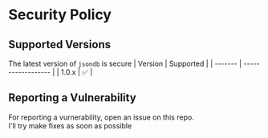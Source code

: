 # Security Policy

## Supported Versions

The latest version of `jsondb` is secure
| Version | Supported          |
| ------- | ------------------ |
| 1.0.x   | :white_check_mark: |


## Reporting a Vulnerability

For reporting a vurnerability, open an issue on this repo.  
I'll try make fixes as soon as possible
